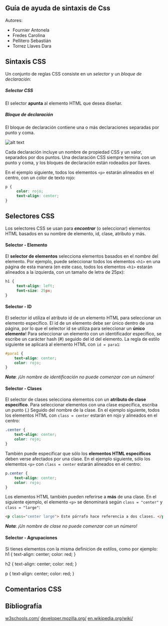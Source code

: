 ﻿## Guía de ayuda de sintaxis de Css

Autores:
  - Fournier Antonela
  - Fredes Carolina
  - Pellitero Sebastián
  - Torrez Llaves Dara

## Sintaxis CSS

Un conjunto de reglas CSS consiste en un *selector* y un *bloque de declaración*:

##### Selector CSS

El selector **apunta** al elemento HTML que desea diseñar.

##### Bloque de declaración

El bloque de declaración contiene una o más declaraciones separadas por punto y coma.

![alt text](https://www.w3schools.com/css/selector.gif "CSS selectors")

Cada declaración incluye un nombre de propiedad CSS y un valor, separados por dos puntos.
Una declaración CSS siempre termina con un punto y coma, y los bloques de declaración están rodeados por llaves.

En el ejemplo siguiente, todos los elementos `<p>` estarán alineados en el centro, con un color de texto rojo:
```css
p {
     color: rojo;
     text-align: center;
}
```

## Selectores CSS

Los selectores CSS se usan para *__encontrar__* (o seleccionar) elementos HTML basados en su nombre de elemento, id, clase, atributo y más.

#### Selector - Elemento

El **selector de elementos** selecciona elementos basados en el *nombre* del elemento.
Por ejemplo, puede seleccionar todos los elementos `<h1>` en una página de esta manera (en este caso, todos los elementos `<h1>` estarán alineados a la izquierda, con un tamaño de letra de 25px):

```css
h1 {
     text-align: left;
     font-size: 25px;
}
```

#### Selector - ID

El selector id utiliza el atributo id de un elemento HTML para seleccionar un elemento específico.
El id de un elemento debe ser único dentro de una página, por lo que el selector id se utiliza para seleccionar un **único elemento**!
Para seleccionar un elemento con un identificador específico, se escribe un carácter hash (#) seguido del id del elemento.
La regla de estilo siguiente se aplicará al elemento HTML con `id = para1`:

```css
#para1 {
    text-align: center;
    color: rojo;
}
```
***Nota***: *¡Un nombre de identificación no puede comenzar con un número!*

#### Selector - Clases

El selector de clases selecciona elementos con un **atributo de clase específico**.
Para seleccionar elementos con una clase específica, escriba un punto (.) Seguido del nombre de la clase.
En el ejemplo siguiente, todos los elementos HTML con `class = center` estarán en rojo y alineados en el centro:
```css
.center {
    text-align: center;
    color: rojo;
} 
```
También puede especificar que sólo los **elementos HTML específicos** deben verse afectados por una clase.
En el ejemplo siguiente, sólo los elementos `<p>` con `class = center` estarán alineados en el centro:
```css
p.center {
    text-align: center;
    color: rojo;
} 
```
Los elementos HTML también pueden referirse a **más** de una clase.
En el siguiente ejemplo, el elemento `<p>` se denominará según `class = "center"` y `class = "large"`:
```html
<p class="center large"> Este párrafo hace referencia a dos clases. </p>
```
***Nota***: *¡Un nombre de clase no puede comenzar con un número!*	

#### Selector - Agrupaciones
Si tienes elementos con la misma definicion de estilos, como por ejemplo:
h1 {
    text-align: center;
    color: red;
}

h2 {
    text-align: center;
    color: red;
}

p {
    text-align: center;
    color: red;
} 


## Comentarios CSS

## Bibliografía 
[w3schools.com/](https://www.w3schools.com/)
[developer.mozilla.org/](https://developer.mozilla.org/)
[en.wikipedia.org/wiki/](https://en.wikipedia.org/wiki/Cascading_Style_Sheets)